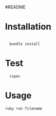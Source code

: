#README


# Installation
```

  bundle install

```


# Test

```
  rspec

```


# Usage


```
ruby run filename

```
